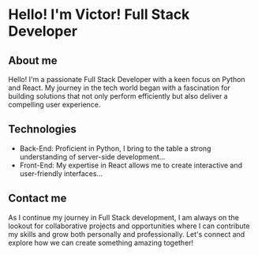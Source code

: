# Hello! I'm Victor! Full Stack Developer

## About me
Hello! I'm a passionate Full Stack Developer with a keen focus on Python and React. My journey in the tech world began with a fascination for building solutions that not only perform efficiently but also deliver a compelling user experience.

## Technologies
- Back-End: Proficient in Python, I bring to the table a strong understanding of server-side development...
- Front-End: My expertise in React allows me to create interactive and user-friendly interfaces...


## Contact me
As I continue my journey in Full Stack development, I am always on the lookout for collaborative projects and opportunities where I can contribute my skills and grow both personally and professionally. Let's connect and explore how we can create something amazing together!


